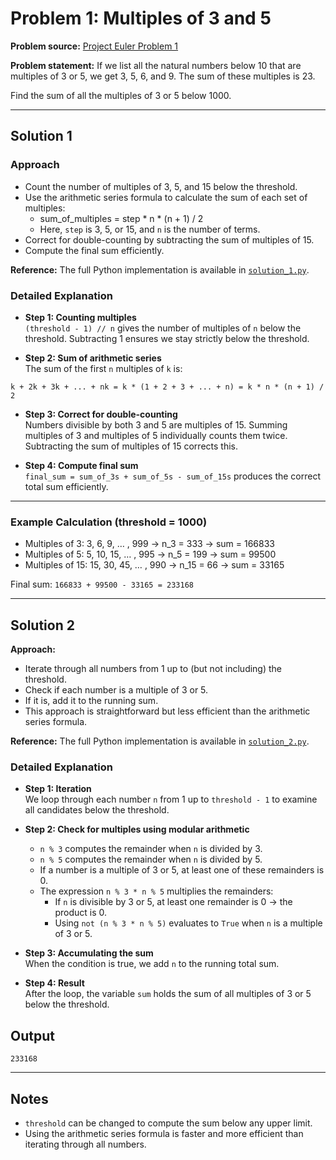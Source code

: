 # Problem 1: Multiples of 3 and 5

**Problem source:** [Project Euler Problem 1](https://projecteuler.net/problem=1)

**Problem statement:**  If we list all the natural numbers below 10 that are multiples of 3 or 5, we get 3, 5, 6, and 9. The sum of these multiples is 23.  

Find the sum of all the multiples of 3 or 5 below 1000.

---

## Solution 1

### Approach

- Count the number of multiples of 3, 5, and 15 below the threshold.  
- Use the arithmetic series formula to calculate the sum of each set of multiples:  
  - sum_of_multiples = step * n * (n + 1) / 2  
  - Here, `step` is 3, 5, or 15, and `n` is the number of terms.  
- Correct for double-counting by subtracting the sum of multiples of 15.  
- Compute the final sum efficiently.

**Reference:** The full Python implementation is available in [`solution_1.py`](solution_1.py).

### Detailed Explanation

- **Step 1: Counting multiples**  
  `(threshold - 1) // n` gives the number of multiples of `n` below the threshold. Subtracting 1 ensures we stay strictly below the threshold.

- **Step 2: Sum of arithmetic series**  
  The sum of the first `n` multiples of `k` is:

```
k + 2k + 3k + ... + nk = k * (1 + 2 + 3 + ... + n) = k * n * (n + 1) / 2
```

- **Step 3: Correct for double-counting**  
  Numbers divisible by both 3 and 5 are multiples of 15. Summing multiples of 3 and multiples of 5 individually counts them twice. Subtracting the sum of multiples of 15 corrects this.

- **Step 4: Compute final sum**  
  `final_sum = sum_of_3s + sum_of_5s - sum_of_15s` produces the correct total sum efficiently.

---

### Example Calculation (threshold = 1000)

- Multiples of 3: 3, 6, 9, … , 999 → n_3 = 333 → sum = 166833  
- Multiples of 5: 5, 10, 15, … , 995 → n_5 = 199 → sum = 99500  
- Multiples of 15: 15, 30, 45, … , 990 → n_15 = 66 → sum = 33165  

Final sum: `166833 + 99500 - 33165 = 233168`

---

## Solution 2

**Approach:**

- Iterate through all numbers from 1 up to (but not including) the threshold.
- Check if each number is a multiple of 3 or 5.
- If it is, add it to the running sum.
- This approach is straightforward but less efficient than the arithmetic series formula.

**Reference:** The full Python implementation is available in [`solution_2.py`](solution_2.py).

### Detailed Explanation

- **Step 1: Iteration**  
  We loop through each number `n` from 1 up to `threshold - 1` to examine all candidates below the threshold.

- **Step 2: Check for multiples using modular arithmetic**  
  - `n % 3` computes the remainder when `n` is divided by 3.  
  - `n % 5` computes the remainder when `n` is divided by 5.  
  - If a number is a multiple of 3 or 5, at least one of these remainders is 0.  
  - The expression `n % 3 * n % 5` multiplies the remainders:  
    - If `n` is divisible by 3 or 5, at least one remainder is 0 → the product is 0.  
    - Using `not (n % 3 * n % 5)` evaluates to `True` when `n` is a multiple of 3 or 5.  

- **Step 3: Accumulating the sum**  
  When the condition is true, we add `n` to the running total sum.

- **Step 4: Result**  
  After the loop, the variable `sum` holds the sum of all multiples of 3 or 5 below the threshold.


## Output

```
233168
```

---

## Notes

- `threshold` can be changed to compute the sum below any upper limit.  
- Using the arithmetic series formula is faster and more efficient than iterating through all numbers.  




